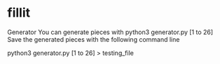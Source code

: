 # fillit

Generator
You can generate pieces with python3 generator.py [1 to 26]
Save the generated pieces with the following command line

python3 generator.py [1 to 26] > testing_file
